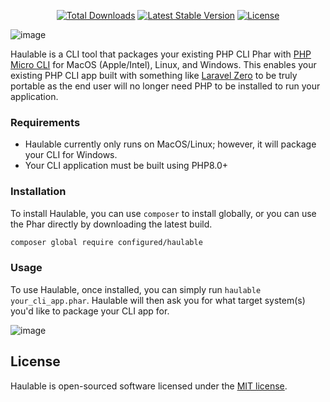 <p align="center">
<a href="https://packagist.org/packages/configured/haulable"><img src="https://img.shields.io/packagist/dt/configured/haulable" alt="Total Downloads"></a>
<a href="https://packagist.org/packages/configured/haulable"><img src="https://img.shields.io/packagist/v/configured/haulable" alt="Latest Stable Version"></a>
<a href="https://packagist.org/packages/configured/haulable"><img src="https://img.shields.io/packagist/l/configured/haulable" alt="License"></a>
</p>


![image](https://user-images.githubusercontent.com/3619398/228083152-5758103f-c27b-4d53-a1d5-c3287ee05949.png)


Haulable is a CLI tool that packages your existing PHP CLI Phar with [PHP Micro CLI](https://github.com/dixyes/phpmicro) for MacOS (Apple/Intel), Linux, and Windows. This enables your existing PHP CLI app built with something like [Laravel Zero](https://github.com/laravel-zero/laravel-zero) to be truly portable as the end user will no longer need PHP to be installed to run your application.


### Requirements 

* Haulable currently only runs on MacOS/Linux; however, it will package your CLI for Windows. 
* Your CLI application must be built using PHP8.0+

### Installation

To install Haulable, you can use `composer` to install globally, or you can use the Phar directly by downloading the latest build.

```bash
composer global require configured/haulable
```

### Usage

To use Haulable, once installed, you can simply run `haulable your_cli_app.phar`. Haulable will then ask you for what target system(s) you'd like to package your CLI app for.

![image](https://user-images.githubusercontent.com/3619398/228088979-4d0e06ab-20c3-4a61-a238-9122735db086.png)


## License
Haulable is open-sourced software licensed under the [MIT license](https://opensource.org/licenses/MIT).
